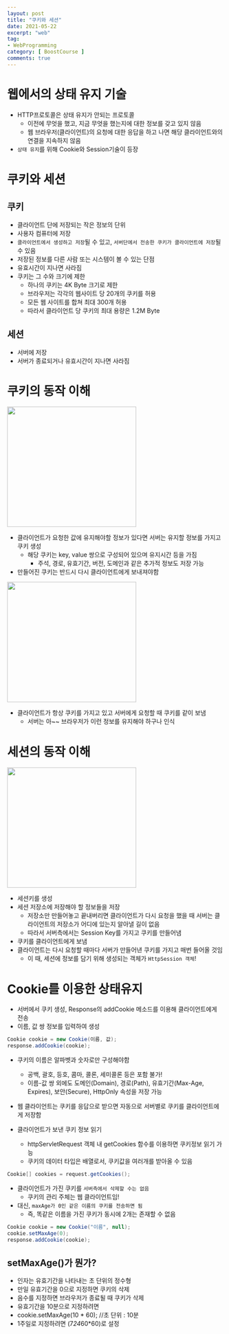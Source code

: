 ```yaml
---
layout: post
title: "쿠키와 세션"
date: 2021-05-22
excerpt: "web"
tag:
- WebProgramming
category: [ BoostCourse ]
comments: true
---
```


# 웹에서의 상태 유지 기술

- HTTP프로토콜은 상태 유지가 안되는 프로토콜
    - 이전에 무엇을 했고, 지금 무엇을 했는지에 대한 정보를 갖고 있지 않음
    - 웹 브라우저(클라이언트)의 요청에 대한 응답을 하고 나면 해당 클라이언트와의 연결을 지속하지 않음
- `상태 유지`를 위해 Cookie와 Session기술이 등장


# 쿠키와 세션

## 쿠키

- 클라이언트 단에 저장되는 작은 정보의 단위
- 사용자 컴퓨터에 저장
- `클라이언트에서 생성하고 저장`될 수 있고, `서버단에서 전송한 쿠키가 클라이언트에 저장`될 수 있음
- 저장된 정보를 다른 사람 또는 시스템이 볼 수 있는 단점
- 유효시간이 지나면 사라짐
- 쿠키는 그 수와 크기에 제한
    - 하나의 쿠키는 4K Byte 크기로 제한
    - 브라우저는 각각의 웹사이트 당 20개의 쿠키를 허용
    - 모든 웹 사이트를 합쳐 최대 300개 허용
    - 따라서 클라이언트 당 쿠키의 최대 용량은 1.2M Byte

## 세션

- 서버에 저장
- 서버가 종료되거나 유효시간이 지나면 사라짐


# 쿠키의 동작 이해

<img src = "https://traveloving2030.github.io/jiwon/assets/img/post/부스트코스/52.png" height="280" width="300" />

- 클라이언트가 요청한 값에 유지해야할 정보가 있다면 서버는 유지할 정보를 가지고 쿠키 생성
    - 해당 쿠키는 key, value 쌍으로 구성되어 있으며 유지시간 등을 가짐
        - 주석, 경로, 유효기간, 버전, 도메인과 같은 추가적 정보도 저장 가능
- 만들어진 쿠키는 반드시 다시 클라이언트에게 보내져야함

<img src = "https://traveloving2030.github.io/jiwon/assets/img/post/부스트코스/53.png" height="280" width="300" />

- 클라이언트가 항상 쿠키를 가지고 있고 서버에게 요청할 때 쿠키를 같이 보냄
    - 서버는 아~~ 브라우저가 이런 정보를 유지해야 하구나 인식


# 세션의 동작 이해

<img src = "https://traveloving2030.github.io/jiwon/assets/img/post/부스트코스/54.png" height="280" width="300" />

- 세션키를 생성
- 세션 저장소에 저장해야 할 정보들을 저장
    - 저장소만 만들어놓고 끝내버리면 클라이언트가 다시 요청을 했을 때 서버는 클라이언트의 저장소가 어디에 있는지 알아낼 길이 없음
    - 따라서 서버측에서는 Session Key를 가지고 쿠키를 만들어냄
- 쿠키를 클라이언트에게 보냄
- 클라이언트는 다시 요청할 때마다 서버가 만들어낸 쿠키를 가지고 매번 들어올 것임
    - 이 때, 세션에 정보를 담기 위해 생성되는 객체가 `HttpSession 객체`!



# Cookie를 이용한 상태유지

- 서버에서 쿠키 생성, Response의 addCookie 메소드를 이용해 클라이언트에게 전송
- 이름, 값 쌍 정보를 입력하여 생성

```java
Cookie cookie = new Cookie(이름, 값);
response.addCookie(cookie);
```
- 쿠키의 이름은 알파벳과 숫자로만 구성해야함
    - 공백, 괄호, 등호, 콤마, 콜론, 세미콜론 등은 포함 불가!
    - 이름-값 쌍 외에도 도메인(Domain), 경로(Path), 유효기간(Max-Age, Expires), 보안(Secure), HttpOnly 속성을 저장 가능
- 웹 클라이언트는 쿠키를 응답으로 받으면 자동으로 서버별로 쿠키를 클라이언트에게 저장함

- 클라이언트가 보낸 쿠키 정보 읽기
    - httpServletRequest 객체 내 getCookies 함수를 이용하면 쿠키정보 읽기 가능
    - 쿠키의 데이터 타입은 배열로서, 쿠키값을 여러개를 받아올 수 있음 

```java
Cookie[] cookies = request.getCookies();
```

- 클라이언트가 가진 쿠키를 `서버측에서 삭제할 수는 없음`
    - 쿠키의 관리 주체는 웹 클라이언트임!
- 대신, `maxAge가 0인 같은 이름의 쿠키를 전송하면 됨`
    - 즉, 똑같은 이름을 가진 쿠키가 동시에 2개는 존재할 수 없음

```java
Cookie cookie = new Cookie("이름", null);
cookie.setMaxAge(0);
response.addCookie(cookie);
```

## setMaxAge()가 뭔가?

- 인자는 유효기간을 나타내는 초 단위의 정수형
- 만일 유효기간을 0으로 지정하면 쿠키의 삭제
- 음수를 지정하면 브라우저가 종료될 때 쿠키가 삭제
- 유효기간을 10분으로 지정하려면
- cookie.setMaxAge(10 * 60); //초 단위 : 10분
- 1주일로 지정하려면 (7*24*60*60)로 설정